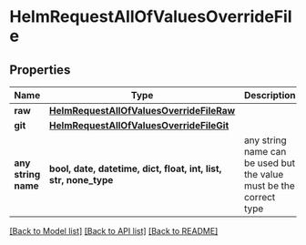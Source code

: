 # HelmRequestAllOfValuesOverrideFile


## Properties
Name | Type | Description | Notes
------------ | ------------- | ------------- | -------------
**raw** | [**HelmRequestAllOfValuesOverrideFileRaw**](HelmRequestAllOfValuesOverrideFileRaw.md) |  | [optional] 
**git** | [**HelmRequestAllOfValuesOverrideFileGit**](HelmRequestAllOfValuesOverrideFileGit.md) |  | [optional] 
**any string name** | **bool, date, datetime, dict, float, int, list, str, none_type** | any string name can be used but the value must be the correct type | [optional]

[[Back to Model list]](../README.md#documentation-for-models) [[Back to API list]](../README.md#documentation-for-api-endpoints) [[Back to README]](../README.md)


